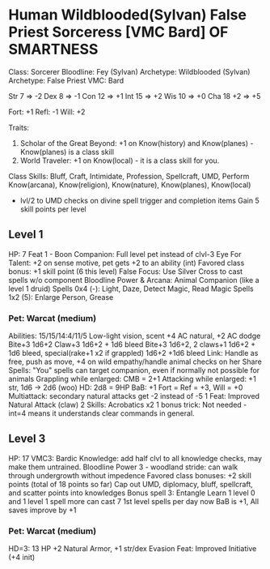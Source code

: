 # Human Wildblooded(Sylvan) False Priest Sorceress [VMC Bard] OF SMARTNESS

Class: Sorcerer
  Bloodline: Fey (Sylvan)
  Archetype: Wildblooded (Sylvan)
  Archetype: False Priest
VMC: Bard

Str  7      => -2
Dex  8      => -1
Con 12      => +1
Int 15      => +2
Wis 10      => +0
Cha 18  +2  => +5

Fort: +1
Refl: -1
Will: +2

Traits:
1. Scholar of the Great Beyond: +1 on Know(history) and Know(planes) - Know(planes) is a class skill
2. World Traveler: +1 on Know(local) - it is a class skill for you.

Class Skills: Bluff, Craft, Intimidate, Profession, Spellcraft, UMD, Perform
              Know(arcana), Know(religion), Know(nature), Know(planes), Know(local)
+ lvl/2 to UMD checks on divine spell trigger and completion items
Gain 5 skill points per level

## Level 1
HP: 7
Feat 1 - Boon Companion: Full level pet instead of clvl-3
Eye For Talent: +2 on sense motive, pet gets +2 to an ability (int)
Favored class bonus: +1 skill point (6 this level)
False Focus: Use Silver Cross to cast spells w/o component
Bloodline Power & Arcana: Animal Companion (like a level 1 druid)
Spells 0x4 (-): Light, Daze, Detect Magic, Read Magic
Spells 1x2 (5): Enlarge Person, Grease

### Pet: Warcat (medium)
Abilities: 15/15/14:4/11/5
Low-light vision, scent
+4 AC natural, +2 AC dodge
Bite+3 1d6+2
Claw+3 1d6+2 + 1d6 bleed
Bite+3 1d6+2, 2 claws+1 1d6+2 + 1d6 bleed, special(rake+1 x2 if grappled) 1d6+2 +1d6 bleed
Link: Handle as free, push as move, +4 on wild empathy/handle animal checks on her
Share Spells: "You" spells can target companion, even if normally not possible for animals
Grappling while enlarged: CMB = 2+1
Attacking while enlarged: +1 str, 1d6 -> 2d6 (woo)
HD: 2d8 = 9HP
BaB: +1
Fort = Ref = +3, Will = +0
Multiattack: secondary natural attacks get -2 instead of -5
1 Feat: Improved Natural Attack (claw)
2 Skills: Acrobatics x2
1 bonus trick: Not needed - int=4 means it understands clear commands in general.


## Level 3
HP: 17
VMC3: Bardic Knowledge: add half clvl to all knowledge checks, may make them untrained.
Bloodline Power 3 - woodland stride: can walk through undergrowth without impedence
Favored class bonuses: +2 skill points (total of 18 points so far)
  Cap out UMD, diplomacy, bluff, spellcraft, and scatter points into knowledges
Bonus spell 3: Entangle
Learn 1 level 0 and 1 level 1 spell more
can cast 7 1st level spells per day now
BaB is +1, All saves improve by +1

### Pet: Warcat (medium)
HD=3: 13 HP
+2 Natural Armor, +1 str/dex
Evasion
Feat: Improved Initiative (+4 init)


